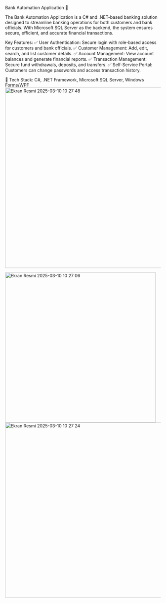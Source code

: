 Bank Automation Application 🚀

The Bank Automation Application is a C# and .NET-based banking solution designed to streamline banking operations for both customers and bank officials. With Microsoft SQL Server as the backend, the system ensures secure, efficient, and accurate financial transactions.

Key Features:
✅ User Authentication: Secure login with role-based access for customers and bank officials.
✅ Customer Management: Add, edit, search, and list customer details.
✅ Account Management: View account balances and generate financial reports.
✅ Transaction Management: Secure fund withdrawals, deposits, and transfers.
✅ Self-Service Portal: Customers can change passwords and access transaction history.

📌 Tech Stack: C#, .NET Framework, Microsoft SQL Server, Windows Forms/WPF
<img width="585" alt="Ekran Resmi 2025-03-10 10 27 48" src="https://github.com/user-attachments/assets/b438137a-52e5-4a9d-aa94-beaa0d1dadc3" />

<img width="487" alt="Ekran Resmi 2025-03-10 10 27 06" src="https://github.com/user-attachments/assets/5270ee89-5c1e-4339-86c2-3eec0986b4b9" />

<img width="568" alt="Ekran Resmi 2025-03-10 10 27 24" src="https://github.com/user-attachments/assets/17f48ed0-8110-4e98-a6c9-a8ddd36ca5a3" />

